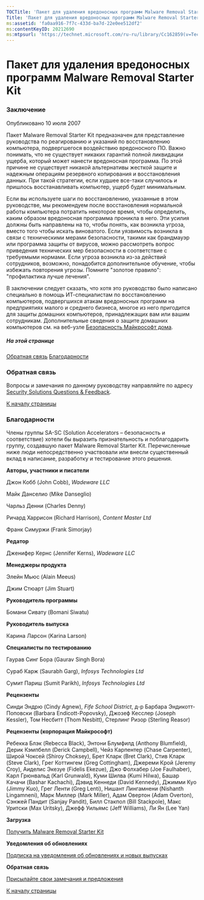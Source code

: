 ```yaml
---
TOCTitle: 'Пакет для удаления вредоносных программ Malware Removal Starter Kit: Заключение'
Title: 'Пакет для удаления вредоносных программ Malware Removal Starter Kit: Заключение'
ms:assetid: 'fa0aa916-7f7c-433d-ba7d-22e0ee512df2'
ms:contentKeyID: 20212690
ms:mtpsurl: 'https://technet.microsoft.com/ru-ru/library/Cc162859(v=TechNet.10)'
---
```


Пакет для удаления вредоносных программ Malware Removal Starter Kit
===================================================================

### Заключение

Опубликовано 10 июля 2007

Пакет Malware Removal Starter Kit предназначен для представление руководства по реагированию и указаний по восстановлению компьютера, подвергшегося воздействию вредоносного ПО. Важно понимать, что не существует никаких гарантий полной ликвидации ущерба, который может нанести вредоносная программа. По этой причине не существует никакой альтернативы жесткой защите и надежным операциям резервного копирования и восстановления данных. При такой стратегии, если худшее все-таки случилось и пришлось восстанавливать компьютер, ущерб будет минимальным.

Если вы используете шаги по восстановлению, указанные в этом руководстве, мы рекомендуем после восстановления нормальной работы компьютера потратить некоторое время, чтобы определить, каким образом вредоносная программа проникла в него. Эти усилия должны быть направлены на то, чтобы понять, как возникла угроза, вместо того чтобы искать виноватого. Если уязвимость возникла в связи с техническими мерами безопасности, такими как брандмауэр или программа защиты от вирусов, можно рассмотреть вопрос приведения технических мер безопасности в соответствие с требуемыми нормами. Если угроза возникла из-за действий сотрудников, возможно, понадобится дополнительное обучение, чтобы избежать повторения угрозы. Помните "золотое правило": "профилактика лучше лечения".

В заключении следует сказать, что хотя это руководство было написано специально в помощь ИТ-специалистам по восстановлению компьютеров, подвергшихся атакам вредоносных программ на предприятиях малого и среднего бизнеса, многое из него пригодится для защиты домашних компьютеров, принадлежащих вам или вашим сотрудникам. Дополнительные сведения о защите домашних компьютеров см. на веб-узле [Безопасность Майкрософт дома](http://go.microsoft.com/fwlink/?linkid=42641).

##### На этой странице

[](#ecae)[Обратная связь](#ecae)
[](#ebae)[Благодарности](#ebae)

### Обратная связь

Вопросы и замечания по данному руководству направляйте по адресу [Security Solutions Questions & Feedback](mailto:secwish@microsoft.com?subject=malware%20removal%20starter%20kit).

[](#mainsection)[К началу страницы](#mainsection)

### Благодарности

Члены группы SA-SC (Solution Accelerators – безопасность и соответствие) хотели бы выразить признательность и поблагодарить группу, создавшую пакет Malware Removal Starter Kit. Перечисленные ниже люди непосредственно участвовали или внесли существенный вклад в написание, разработку и тестирование этого решения.

**Авторы, участники и писатели**

Джон Кобб (John Cobb), *Wadeware LLC*

Майк Данселио (Mike Danseglio)

Чарльз Денни (Charles Denny)

Ричард Харрисон (Richard Harrison), *Content Master Ltd*

Франк Симуржи (Frank Simorjay)

**Редатор**

Дженифер Кернс (Jennifer Kerns), *Wadeware LLC*

**Менеджеры продукта**

Элейн Мьюс (Alain Meeus)

Джим Стюарт (Jim Stuart)

**Руководитель программы**

Бомани Сивату (Bomani Siwatu)

**Руководитель выпуска**

Карина Ларсон (Karina Larson)

**Специалисты по тестированию**

Гаурав Синг Бора (Gaurav Singh Bora)

Сураб Карж (Saurabh Garg), *Infosys Technologies Ltd*

Сумит Париш (Sumit Parikh), *Infosys Technologies Ltd*

**Рецензенты**

Синди Эндрю (Cindy Agnew), *Fife School District*, д-р Барбара Эндикотт-Поповски (Barbara Endicott-Popovsky), Джозеф Кесслер (Joseph Kessler), Том Несбитт (Thom Nesbitt), Стерлинг Ризор (Sterling Reasor)

**Рецензенты (корпорация Майкрософт)**

Ребекка Блэк (Rebecca Black), Энтони Блумфилд (Anthony Blumfield), Дерик Кэмпбелл (Derick Campbell), Чейз Карпентер (Chase Carpenter), Широй Чоксей (Shiroy Choksey), Брет Кларк (Bret Clark), Стив Кларк (Steve Clark), Грег Коттингем (Greg Cottingham), Джереми Крой (Jeremy Croy), Аиделис Экезуе (Fidelis Ekezue), Джо Фолхабер (Joe Faulhaber), Карл Грюнвальд (Karl Grunwald), Куми Шилва (Kumi Hilwa), Башар Качачи (Bashar Kachachi), Дэвид Кеннеди (David Kennedy), Джимми Куо (Jimmy Kuo), Грег Ленти (Greg Lenti), Нишант Лингамнени (Nishanth Lingamneni), Марк Миллер (Mark Miller), Адам Овертон (Adam Overton), Сэнжей Пандит (Sanjay Pandit), Билл Стакпол (Bill Stackpole), Макс Уритски (Max Uritsky), Джефф Уильямс (Jeff Williams), Ли Ян (Lee Yan)

**Загрузка**

[Получить Malware Removal Starter Kit](http://go.microsoft.com/fwlink/?linkid=93108)

**Уведомления об обновлениях**

[Подписка на уведомления об обновлениях и новых выпусках](http://go.microsoft.com/fwlink/?linkid=54982)

**Обратная связь**

[Присылайте свои замечания и предложения](https://technet.microsoft.com/ru-ru/mailto:secwish?subject=malware%20removal%20starter%20kit)

[](#mainsection)[К началу страницы](#mainsection)
